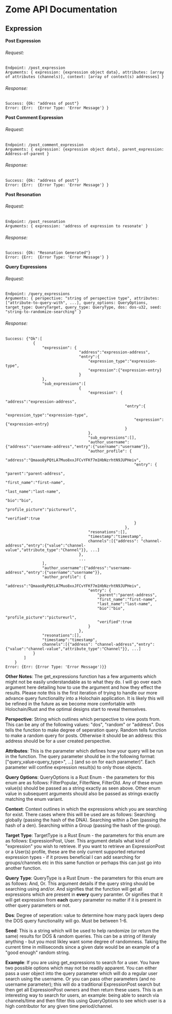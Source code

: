 # Zome API Documentation

## Expression

**Post Expression**
###### Request: 
```
Endpoint: /post_expression
Arguments: { expression: {expression object data}, attributes: [array of attributes (channels)], context: [array of context(s) addresses] }
```

###### Response: 
```
Success: {Ok: "address of post"}
Error: {Err:  {Error Type: 'Error Message'} }
```

**Post Comment Expression**
###### Request: 
```
Endpoint: /post_comment_expression
Arguments: { expression: {expression object data}, parent_expression: Address-of-parent }
```

###### Response: 
```
Success: {Ok: "address of post"}
Error: {Err:  {Error Type: 'Error Message'} }
```

**Post Resonation**
###### Request: 
```
Endpoint: /post_resonation
Arguments: { expression: 'address of expression to resonate' }
```

###### Response:
```
Success: {Ok: "Resonation Generated"}
Error: {Err:  {Error Type: 'Error Message'} }
```

**Query Expressions**
###### Request: 
```
Endpoint: /query_expressions
Arguments: { perspective: "string of perspective type", attributes: ["attribute-to-query-with", ...], query_options: QueryOptions, target_type: QueryTarget, query_type: QueryType, dos: dos-u32, seed: "string-to-randomize-searching" }
```

###### Response:
```
Success: {"Ok":[
            {
                "expression": {
                                "address":"expression-address",
                                "entry":{
                                    "expression_type":"expression-type",
                                    "expression":{"expression-entry}
                                }
                },
                "sub_expressions":[
                                {
                                    "expression": {
                                                    "address":"expression-address",
                                                    "entry":{
                                                        "expression_type":"expression-type",
                                                        "expression":{"expression-entry}
                                                    }
                                    },
                                    "sub_expressions":[],
                                    "author_username":{"address":"username-address","entry":{"username":"username"}},
                                    "author_profile": {
                                                        "address":"Qmaao8yPQtLA7Muo8xxJFCvYFKf7m1HbNzrhtN9JUPHeiv",
                                                        "entry": {
                                                            "parent":"parent-address",
                                                            "first_name":"first-name",
                                                            "last_name":"last-name",
                                                            "bio":"bio",
                                                            "profile_picture":"pictureurl",
                                                            "verified":true
                                                        }
                                                    },
                                    "resonations":[],
                                    "timestamp":"timestamp",
                                    channels":[{"address": "channel-address","entry":{"value":"channel-value","attribute_type":"Channel"}}, ...]
                                },
                                ...
                ],
                "author_username":{"address":"username-address","entry":{"username":"username"}},
                "author_profile": {
                                    "address":"Qmaao8yPQtLA7Muo8xxJFCvYFKf7m1HbNzrhtN9JUPHeiv",
                                    "entry": {
                                        "parent":"parent-address",
                                        "first_name":"first-name",
                                        "last_name":"last-name",
                                        "bio":"bio",
                                        "profile_picture":"pictureurl",
                                        "verified":true
                                    }
                                },
                "resonations":[],
                "timestamp":"timestamp",
                channels":[{"address": "channel-address","entry":{"value":"channel-value","attribute_type":"Channel"}}, ...]
            }
        ]
    }
Error: {Err: {Error Type: 'Error Message')}}
```

**Other Notes**:
The get_expressions function has a few arguments which might not be easily understandable as to what they do. I will go over each argument here detailing how to use the argument and how they effect the results. Please note this is the first iteration of trying to handle our more advance query functionality into a Holochain application. It is likely this will be refined in the future as we become more comfortable with Holochain/Rust and the optimal designs start to reveal themselves.

**Perspective**: String which outlines which perspective to view posts from. This can be any of the following values: "dos", "random" or "address". Dos tells the function to make degree of seperation query. Random tells function to make a random query for posts. Otherwise it should be an address: this address should be for a user created perspective.

**Attributes**: This is the parameter which defines how your query will be run in the function. The query parameter should be in the following format: ["query_value<query_type>", ...] (and so on for each parameter)". Each parameter will confine expression result(s) to only those objects. 

**Query Options**: QueryOptions is a Rust Enum - the parameters for this enum are as follows: FilterPopular, FilterNew, FilterOld. Any of these enum value(s) should be passed as a string exactly as seen above. Other enum value in subsequent arguments should also be passed as strings exactly matching the enum variant.

**Context**: Context outlines in which the expressions which you are searching for exist. There cases where this will be used are as follows: Searching globally (passing the hash of the DNA). Searching within a Den (passing the hash of a den). Searching within a Group (passing the hash of the group). 

**Target Type**: TargetType is a Rust Enum - the parameters for this enum are as follows: ExpressionPost, User. This argument details what kind of "expression" you wish to retrieve. If you want to retrieve an ExpressionPost or a User(s) profile, these are the only current supported returned expression types - if it proves beneficial I can add searching for groups/channels etc in this same function or perhaps this can just go into another function.

**Query Type**: QueryType is a Rust Enum - the parameters for this enum are as follows: And, Or. This argument details if the query string should be searching using and/or. And signifies that the function will get all expressions which are present in __every__ query paramter. Or signifies that it will get expression from __each__ query parameter no matter if it is present in other query parameters or not.

**Dos**: Degree of seperation: value to determine how many pack layers deep the DOS query functionality will go. Must be between 1-6.

**Seed**: This is a string which will be used to help randomize (or return the same) results for DOS & random queries. This can be a string of literaly anything - but you most likley want some degree of randomness. Taking the current time in milliseconds since a given date would be an example of a "good enough" random string.
 
**Example**: If you are using get_expressions to search for a user. You have two possible options which may not be readily apparent. You can either pass a user object into the query parameter which will do a regular user search using the username. Or you can pass other parameters (and no username parameter); this will do a traditional ExpressionPost search but then get all ExpressionPost owners and then return these users. This is an interesting way to search for users, an example: being able to search via channels/time and then filter this using QueryOptions to see which user is a high contributor for any given time period/channel.